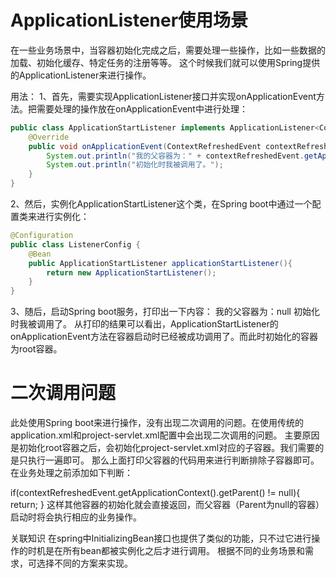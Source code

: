 
# ApplicationListener使用场景
在一些业务场景中，当容器初始化完成之后，需要处理一些操作，比如一些数据的加载、初始化缓存、特定任务的注册等等。
这个时候我们就可以使用Spring提供的ApplicationListener来进行操作。

用法：
1、首先，需要实现ApplicationListener接口并实现onApplicationEvent方法。把需要处理的操作放在onApplicationEvent中进行处理：

```java
public class ApplicationStartListener implements ApplicationListener<ContextRefreshedEvent>{
    @Override
    public void onApplicationEvent(ContextRefreshedEvent contextRefreshedEvent) {
        System.out.println("我的父容器为：" + contextRefreshedEvent.getApplicationContext().getParent());
        System.out.println("初始化时我被调用了。");
    }
}
```
2、然后，实例化ApplicationStartListener这个类，在Spring boot中通过一个配置类来进行实例化：

```java
@Configuration
public class ListenerConfig {
    @Bean
    public ApplicationStartListener applicationStartListener(){
        return new ApplicationStartListener();
    }
}
```


3、随后，启动Spring boot服务，打印出一下内容：
我的父容器为：null
初始化时我被调用了。
从打印的结果可以看出，ApplicationStartListener的onApplicationEvent方法在容器启动时已经被成功调用了。而此时初始化的容器为root容器。




# 二次调用问题
此处使用Spring boot来进行操作，没有出现二次调用的问题。在使用传统的application.xml和project-servlet.xml配置中会出现二次调用的问题。
主要原因是初始化root容器之后，会初始化project-servlet.xml对应的子容器。我们需要的是只执行一遍即可。
那么上面打印父容器的代码用来进行判断排除子容器即可。在业务处理之前添加如下判断：

if(contextRefreshedEvent.getApplicationContext().getParent() != null){
            return;
}
这样其他容器的初始化就会直接返回，而父容器（Parent为null的容器）启动时将会执行相应的业务操作。

关联知识
在spring中InitializingBean接口也提供了类似的功能，只不过它进行操作的时机是在所有bean都被实例化之后才进行调用。
根据不同的业务场景和需求，可选择不同的方案来实现。


